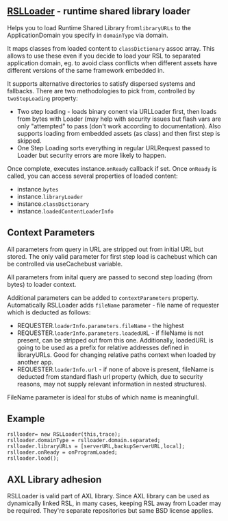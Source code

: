 [RSLLoader](http://axldns.com/docs/axl/utils/RSLLoader.html) - runtime shared library loader
---------

Helps you to load Runtime Shared Library from`libraryURLs` to the ApplicationDomain you specify in `domainType` via domain. 

It maps classes from loaded content to `classDictionary` assoc array. This allows to use these even if you decide to load your RSL to separated application domain, eg. to avoid class conflicts when different assets have different versions of the same framework embedded in.

It supports alternative directories to satisfy dispersed systems and fallbacks. 
There are two methodologies to pick from, controlled by `twoStepLoading` property:

- Two step loading - loads binary conent via URLLoader first, then loads from bytes with Loader (may help with security issues but flash vars are only "attempted" to pass (don't work according to documentation). Also supports loading from embedded assets (as class) and then first step is skipped.
- One Step Loading sorts everything in regular URLRequest passed to Loader but security errors are more likely to happen.

Once complete, executes instance.`onReady` callback if set.
Once `onReady` is called, you can access several properties of loaded content:

 - instance.`bytes`
 - instance.`libraryLoader`
 - instance.`classDictionary`
 - instance.`loadedContentLoaderInfo`


Context Parameters
------------------

All parameters from query in URL are stripped out from initial URL but stored. The only valid parameter for first step load is cachebust which can be controlled via useCachebust variable.

All parameters from inital query are passed to second step loading (from bytes) to loader context.

Additional parameters can be added to `contextParameters` property.
Automatically RSLLoader adds `fileName` parameter - file name of requester which is deducted as follows: 

 - REQUESTER.`loaderInfo.parameters.fileName` - the highest
 - REQUESTER.`loaderInfo.parameters.loadedUR`L - if fileName is not
   present, can be stripped out from this one. Additionally, loadedURL
   is going to be used as a prefix for relative addresses defined in
   libraryURLs. Good for changing relative paths context when loaded by
   another app.
 - REQUESTER.`loaderInfo.url` - if none of above is present, fileName is
   deducted from standard flash url property (which, due to security
   reasons, may not supply relevant information in nested structures).

FileName parameter is ideal for stubs of which name is meaningfull. 

Example
-------

    rslloader= new RSLLoader(this,trace);
    rslloader.domainType = rslloader.domain.separated;
    rslloader.libraryURLs = [serverURL,backupServerURL,local];
    rslloader.onReady = onProgramLoaded;
    rslloader.load();

AXL Library adhesion
--------------------
RSLLoader is valid part of AXL library. Since AXL library can be used as dynamically linked RSL, in many cases, keeping RSL away from Loader may be required.  They're separate repositories but same BSD license applies.
